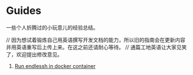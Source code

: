 # Guides
一些个人折腾过的小玩意儿的经验总结。

// 因为想试着锻炼自己用英语撰写开发文档的能力，所以旧的指南会在更新内容并用英语重写后上传上来。在这之前还请耐心等待。
// 通篇工地英语让大家见笑了，欢迎提出修改意见。

1. [Run endlessh in docker container](https://github.com/IceCodeNew/Guides/blob/master/Run%20endlessh%20in%20docker%20container.md)

